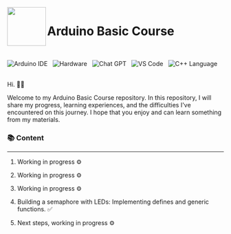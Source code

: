 

<img align="left" width="90" height="90" src="/Users/PedroVitorPereira/Documents/GitHub/Basic-Arduino-Course/Images/arduino.png">
<p vertical-align="middle"><h1>  Arduino Basic Course</h1></p>
&nbsp;&nbsp;&nbsp;&nbsp;&nbsp;&nbsp;&nbsp;&nbsp;&nbsp;&nbsp;&nbsp;&nbsp;&nbsp;&nbsp;&nbsp;&nbsp;&nbsp;&nbsp;&nbsp;&nbsp;&nbsp;&nbsp;&nbsp;&nbsp;&nbsp;&nbsp;
&nbsp;&nbsp;

![Arduino IDE](https://img.shields.io/badge/Arduino_IDE-00979D?style=for-the-badge&logo=arduino&logoColor=white)&nbsp;&nbsp;
![Hardware](https://img.shields.io/badge/Arduino-00979D?style=for-the-badge&logo=Arduino&logoColor=white)&nbsp;&nbsp;
![Chat GPT](https://img.shields.io/badge/chatGPT-74aa9c?style=for-the-badge&logo=openai&logoColor=white)&nbsp;&nbsp;
![VS Code](https://img.shields.io/badge/Visual_Studio_Code-0078D4?style=for-the-badge&logo=visual%20studio%20code&logoColor=white)&nbsp;&nbsp;
![C++ Language](https://img.shields.io/badge/C%2B%2B-00599C?style=for-the-badge&logo=c%2B%2B&logoColor=white)

<br>
Hi.&nbsp;👋🏻 &nbsp;

<br>

Welcome to my Arduino Basic Course repository. In this repository, I will share my progress, learning experiences, and the difficulties I've encountered on this journey. I hope that you enjoy and can learn something from my materials.
<br>

### 📚 Content
<hr>

1.  Working in progress ⚙️

2. Working in progress ⚙️

3. Working in progress ⚙️

4. Building a semaphore with LEDs: Implementing defines and generic functions. ✅

5. Next steps, working in progress ⚙️


 



